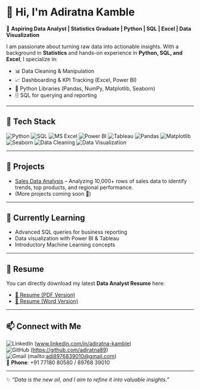 # 👋 Hi, I'm Adiratna Kamble  

🎯 **Aspiring Data Analyst | Statistics Graduate | Python | SQL | Excel | Data Visualization**  

I am passionate about turning raw data into actionable insights. With a background in **Statistics** and hands-on experience in **Python, SQL, and Excel**, I specialize in:  

- 📊 Data Cleaning & Manipulation  
- 📈 Dashboarding & KPI Tracking (Excel, Power BI)  
- 🐍 Python Libraries (Pandas, NumPy, Matplotlib, Seaborn)  
- 🗄️ SQL for querying and reporting  

---

## 🚀 Tech Stack  

![Python](https://img.shields.io/badge/Python-3776AB?style=flat-square&logo=python&logoColor=white)   ![SQL](https://img.shields.io/badge/SQL-336791?style=flat-square&logo=postgresql&logoColor=white)   ![MS Excel](https://img.shields.io/badge/MS%20Excel-217346?style=flat-square&logo=microsoftexcel&logoColor=white)   ![Power BI](https://img.shields.io/badge/Power%20BI-F2C811?style=flat-square&logo=powerbi&logoColor=black)   ![Tableau](https://img.shields.io/badge/Tableau-E97627?style=flat-square&logo=tableau&logoColor=white)   ![Pandas](https://img.shields.io/badge/Pandas-150458?style=flat-square&logo=pandas&logoColor=white)   ![Matplotlib](https://img.shields.io/badge/Matplotlib-003B57?style=flat-square&logo=plotly&logoColor=white)   ![Seaborn](https://img.shields.io/badge/Seaborn-4E9BCD?style=flat-square&logo=databricks&logoColor=white)   ![Data Cleaning](https://img.shields.io/badge/Data%20Cleaning-8E44AD?style=flat-square&logo=databricks&logoColor=white)   ![Data Visualization](https://img.shields.io/badge/Data%20Visualization-FF5733?style=flat-square&logo=chartdotjs&logoColor=white)

---

## 🔹 Projects
- [Sales Data Analysis](https://github.com/adiratna89/sales-data-analysis) – Analyzing 10,000+ rows of sales data to identify trends, top products, and regional performance.  
- (More projects coming soon 🚧)  

---

## 🌱 Currently Learning
- Advanced SQL queries for business reporting  
- Data visualization with Power BI & Tableau  
- Introductory Machine Learning concepts  

---

## 📄 Resume  

You can directly download my latest **Data Analyst Resume** here:  

- [📑 Resume (PDF Version)](https://github.com/adiratna89/sales-data-analysis/blob/main/Extra%20resources%20-%20Resume%20and%20Screenshots/Adiratna_Kamble_Data_Analyst_Resume.pdf)  
- [📑 Resume (Word Version)](https://github.com/adiratna89/sales-data-analysis/blob/main/Extra%20resources%20-%20Resume%20and%20Screenshots/Adiratna_Kamble_Data_Analyst_Resume.docx)  

---

## 📫 Connect with Me  

![LinkedIn](https://img.shields.io/badge/LinkedIn-0077B5?style=for-the-badge&logo=linkedin&logoColor=white)
(www.linkedin.com/in/adiratna-kamble)  
![GitHub](https://img.shields.io/badge/GitHub-000000?style=for-the-badge&logo=github&logoColor=white)
(https://github.com/adiratna89)  
![Gmail](https://img.shields.io/badge/Gmail-D14836?style=for-the-badge&logo=gmail&logoColor=white)
(mailto:adi8976839010@gmail.com)  
📱 **Phone**: +91 77180 80580 / 89768 39010  

---

✨ *“Data is the new oil, and I aim to refine it into valuable insights.”*  

